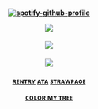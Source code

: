 

<h4 align="center">

[![spotify-github-profile](https://spotify-github-profile.kittinanx.com/api/view?uid=amwonvf2avhdwndphxsrhb8g5&cover_image=true&theme=natemoo-re&show_offline=false&background_color=121212&interchange=false&bar_color=5c5c5c&bar_color_cover=false)](https://github.com/kittinan/spotify-github-profile)

  
![](https://files.catbox.moe/83taku.png)
</h4> 
<h4 align="center">

  ![](https://komarev.com/ghpvc/?username=Iovefool&color=grey&style=flat-square&label=˚ʚ♡ɞ˚)
</h4>
</p>

<h4 align="center">
  

![](https://files.catbox.moe/u4pdti.png)


<h4 align="center">
  
[ʀᴇɴᴛʀʏ](https://rentry.co/slipstream) [ᴀᴛᴀ](https://calamity.atabook.org/) [ꜱᴛʀᴀᴡᴘᴀɢᴇ](https://sun2theshrine.straw.page/)

[ᴄᴏʟᴏʀ ᴍʏ ᴛʀᴇᴇ](https://colormytree.me/2024/01JE9VWSQKA5TFYWGT97X64REF)


